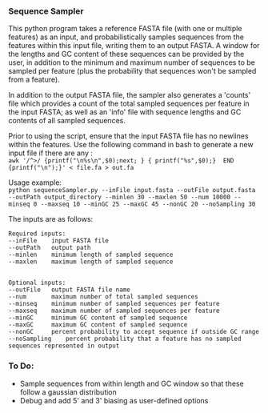 ### Sequence Sampler

This python program takes a reference FASTA file (with one or multiple features) as an input, and probabilistically samples sequences from the features within this input file, writing them to an output FASTA. A window for the lengths and GC content of these sequences can be provided by the user, in addition to the minimum and maximum number of sequences to be sampled per feature (plus the probability that sequences won't be sampled from a feature).

In addition to the output FASTA file, the sampler also generates a 'counts' file which provides a count of the total sampled sequences per feature in the input FASTA; as well as an 'info' file with sequence lengths and GC contents of all sampled sequences.  

Prior to using the script, ensure that the input FASTA file has no newlines within the features. Use the following command in bash to generate a new input file if there are any :\
`awk '/^>/ {printf("\n%s\n",$0);next; } { printf("%s",$0);}  END {printf("\n");}' < file.fa > out.fa `

Usage example:\
`python sequenceSampler.py --inFile input.fasta --outFile output.fasta --outPath output_directory --minlen 30 --maxlen 50 --num 10000 --minseq 0 --maxseq 10 --minGC 25 --maxGC 45 --nonGC 20 --noSampling 30` 

The inputs are as follows:

```
Required inputs:
--inFile	input FASTA file
--outPath	output path
--minlen	minimum length of sampled sequence
--maxlen	maximum length of sampled sequence


Optional inputs:
--outFile	output FASTA file name
--num 		maximum number of total sampled sequences
--minseq	minimum number of sampled sequences per feature
--maxseq	maximum number of sampled sequences per feature
--minGC		minimum GC content of sampled sequence
--maxGC		maximum GC content of sampled sequence
--nonGC		percent probability to accept sequence if outside GC range
--noSampling	percent probability that a feature has no sampled sequences represented in output
```

### To Do:
* Sample sequences from within length and GC window so that these follow a gaussian distribution
* Debug and add 5' and 3' biasing as user-defined options


